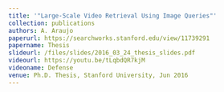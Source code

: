 ```yaml
---
title: '"Large-Scale Video Retrieval Using Image Queries"'
collection: publications
authors: A. Araujo
paperurl: https://searchworks.stanford.edu/view/11739291
papername: Thesis
slideurl: /files/slides/2016_03_24_thesis_slides.pdf
videourl: https://youtu.be/tLqbdQR7kjM
videoname: Defense
venue: Ph.D. Thesis, Stanford University, Jun 2016
---
```

